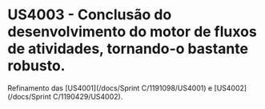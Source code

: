 # US4003 - Conclusão do desenvolvimento do motor de fluxos de atividades, tornando-o bastante robusto.

Refinamento das [US4001](/docs/Sprint C/1191098/US4001) e [US4002](/docs/Sprint C/1190429/US4002).